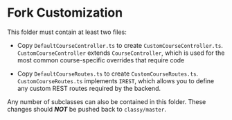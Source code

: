# Fork Customization

This folder must contain at least two files:

* Copy `DefaultCourseController.ts` to create `CustomCourseController.ts`. `CustomCourseController` extends `CourseController`, which is used for the most common course-specific overrides that require code

* Copy `DefaultCourseRoutes.ts` to create `CustomCourseRoutes.ts`. `CustomCourseRoutes.ts` implements `IREST`, which allows you to define any custom REST routes required by the backend.


Any number of subclasses can also be contained in this folder. These changes should ***NOT*** be pushed back to `classy/master`.
  